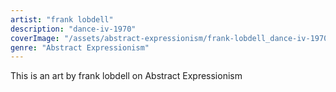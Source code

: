 ```yaml
---
artist: "frank lobdell"
description: "dance-iv-1970"
coverImage: "/assets/abstract-expressionism/frank-lobdell_dance-iv-1970.jpg"
genre: "Abstract Expressionism"
---
```

This is an art by frank lobdell on Abstract Expressionism

